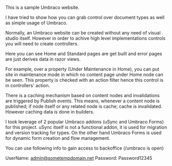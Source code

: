 This is a sample Umbraco website. 

I have tried to show how you can grab control over document types as well as simple usage of Umbraco. 

Normally, an Umbraco website can be created without any need of visual studio itself. However in order to achive high level implementations controls you will need to create controllers.

Here you can see Home and Standard pages are get built and error pages are just derives data in razor views. 

For example, over a property (Under Maintenance in Home), you can put site in maintenance mode in which no content page under Home node can be seen. 
This property is checked with an action filter hence this control is in controllers' action.

There is a caching mechanism based on content nodes and invalidations are triggered by Publish events. This means, whenever a content node is published; if node itself or any related node is cache; cache is invalidated. 
However caching data is done in builders.

I took leverage of 2 popular Umbraco addons (uSync and Umbraco Forms) for this project. uSync itself is not a functional addon, it is used for migration and version tracking for types.
On the other hand Umbraco Forms is used for dynamic form creation and flow management. 

You can use following info to gain access to backoffice (/umbraco is open)

UserName: admin@sometempdomain.net
Password: Password12345

